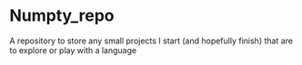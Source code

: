 # Numpty_repo
A repository to store any small projects I start (and hopefully finish) that are to explore or play with a language
